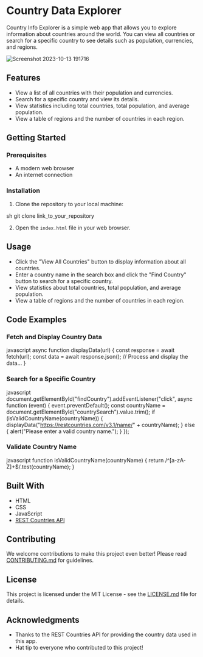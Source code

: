 

# Country Data Explorer

Country Info Explorer is a simple web app that allows you to explore information about countries around the world. You can view all countries or search for a specific country to see details such as population, currencies, and regions.


![Screenshot 2023-10-13 191716](https://github.com/DanPongo/Country-Data-Finder/assets/106473315/6d342989-ee41-4290-9299-c70ae12a695c)

## Features

- View a list of all countries with their population and currencies.
- Search for a specific country and view its details.
- View statistics including total countries, total population, and average population.
- View a table of regions and the number of countries in each region.

## Getting Started

### Prerequisites

- A modern web browser
- An internet connection

### Installation

1. Clone the repository to your local machine:

sh
git clone link_to_your_repository


2. Open the `index.html` file in your web browser.

## Usage

- Click the "View All Countries" button to display information about all countries.
- Enter a country name in the search box and click the "Find Country" button to search for a specific country.
- View statistics about total countries, total population, and average population.
- View a table of regions and the number of countries in each region.

## Code Examples

### Fetch and Display Country Data

javascript
async function displayData(url) {
    const response = await fetch(url);
    const data = await response.json();
    // Process and display the data...
}


### Search for a Specific Country

javascript
document.getElementById("findCountry").addEventListener("click", async function (event) {
    event.preventDefault();
    const countryName = document.getElementById("countrySearch").value.trim();
    if (isValidCountryName(countryName)) {
        displayData("https://restcountries.com/v3.1/name/" + countryName);
    } else {
        alert("Please enter a valid country name.");
    }
});


### Validate Country Name

javascript
function isValidCountryName(countryName) {
    return /^[a-zA-Z]+$/.test(countryName);
}


## Built With

- HTML
- CSS
- JavaScript
- [REST Countries API](https://restcountries.com/)

## Contributing

We welcome contributions to make this project even better! Please read [CONTRIBUTING.md](link_to_contributing_file) for guidelines.

## License

This project is licensed under the MIT License - see the [LICENSE.md](LICENSE.md) file for details.

## Acknowledgments

- Thanks to the REST Countries API for providing the country data used in this app.
- Hat tip to everyone who contributed to this project!
```
